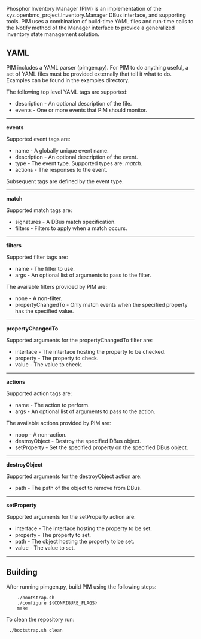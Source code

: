 Phosphor Inventory Manager (PIM) is an implementation of the
xyz.openbmc_project.Inventory.Manager DBus interface, and supporting tools.
PIM uses a combination of build-time YAML files and run-time calls to the
Notify method of the Manager interface to provide a generalized inventory
state management solution.

## YAML
PIM includes a YAML parser (pimgen.py).  For PIM to do anything useful, a
set of YAML files must be provided externally that tell it what to do.
Examples can be found in the examples directory.

The following top level YAML tags are supported:

* description - An optional description of the file.
* events - One or more events that PIM should monitor.

----
**events**

Supported event tags are:

* name - A globally unique event name.
* description - An optional description of the event.
* type - The event type.  Supported types are: *match*.
* actions - The responses to the event.

Subsequent tags are defined by the event type.

-----
**match**

Supported match tags are:

* signatures - A DBus match specification.
* filters - Filters to apply when a match occurs.

----
**filters**

Supported filter tags are:

* name - The filter to use.
* args - An optional list of arguments to pass to the filter.

The available filters provided by PIM are:

* none - A non-filter.
* propertyChangedTo - Only match events when the specified property has
the specified value.

----
**propertyChangedTo**

Supported arguments for the propertyChangedTo filter are:
* interface - The interface hosting the property to be checked.
* property - The property to check.
* value - The value to check.

---
**actions**

Supported action tags are:

* name - The action to perform.
* args - An optional list of arguments to pass to the action.

The available actions provided by PIM are:

* noop - A non-action.
* destroyObject - Destroy the specified DBus object.
* setProperty - Set the specified property on the specified DBus object.

----
**destroyObject**

Supported arguments for the destroyObject action are:
* path - The path of the object to remove from DBus.

----
**setProperty**

Supported arguments for the setProperty action are:
* interface - The interface hosting the property to be set.
* property - The property to set.
* path - The object hosting the property to be set.
* value - The value to set.


----

## Building
After running pimgen.py, build PIM using the following steps:

```
    ./bootstrap.sh
    ./configure ${CONFIGURE_FLAGS}
    make
```

To clean the repository run:

```
 ./bootstrap.sh clean
```
